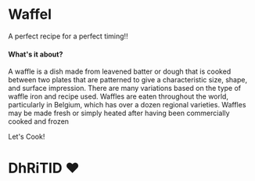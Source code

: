 # Waffel
A perfect recipe for a perfect timing!! 

#### What's it about?
A waffle is a dish made from leavened batter or dough that is cooked between two plates that are patterned to give a characteristic size, shape, and surface impression. There are many variations based on the type of waffle iron and recipe used. Waffles are eaten throughout the world, particularly in Belgium, which has over a dozen regional varieties. Waffles may be made fresh or simply heated after having been commercially cooked and frozen

Let's Cook!

# DhRiTID ♥
